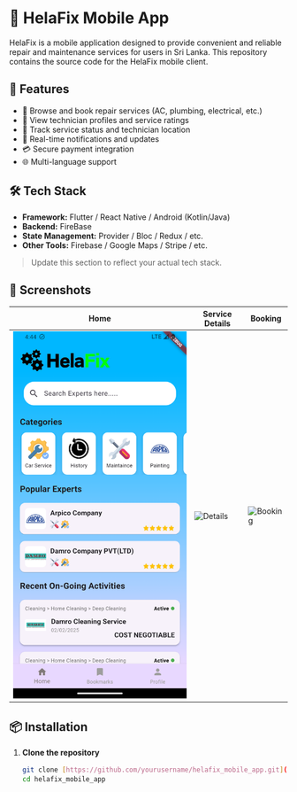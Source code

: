 # 📱 HelaFix Mobile App

HelaFix is a mobile application designed to provide convenient and reliable repair and maintenance services for users in Sri Lanka. This repository contains the source code for the HelaFix mobile client.

## 🚀 Features

- 🔧 Browse and book repair services (AC, plumbing, electrical, etc.)
- 🧰 View technician profiles and service ratings
- 📍 Track service status and technician location
- 🔔 Real-time notifications and updates
- 💳 Secure payment integration
- 🌐 Multi-language support

## 🛠️ Tech Stack

- **Framework:** Flutter / React Native / Android (Kotlin/Java)  
- **Backend:** FireBase  
- **State Management:** Provider / Bloc / Redux / etc.  
- **Other Tools:** Firebase / Google Maps / Stripe / etc.

> Update this section to reflect your actual tech stack.

## 📸 Screenshots

| Home | Service Details | Booking |
|------|------------------|---------|
| ![Home](screenshots/home.png) | ![Details](screenshots/details.png) | ![Booking](screenshots/booking.png) |


## 📦 Installation

1. **Clone the repository**
   ```bash
   git clone [https://github.com/yourusername/helafix_mobile_app.git](https://github.com/BinodPerera/HelaFix.git)
   cd helafix_mobile_app
